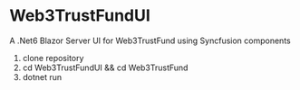 # Web3TrustFundUI

A .Net6 Blazor Server UI for Web3TrustFund using Syncfusion components

1. clone repository
2. cd Web3TrustFundUI && cd Web3TrustFund
3. dotnet run


